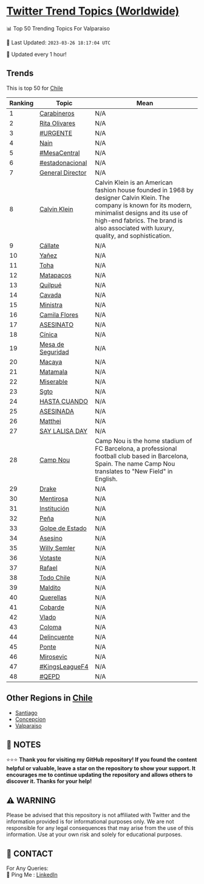 [Twitter Trend Topics (Worldwide)](https://github.com/ErcinDedeoglu/Twitter-Trend-Topics)
==========


📊 Top 50 Trending Topics For Valparaiso

📆 Last Updated: `2023-03-26 18:17:04 UTC`

🔧 Updated every 1 hour!


## Trends

This is top 50 for [Chile](</Chile>)

| Ranking | Topic | Mean |
| ------- | ------------ | ------------ |
| 1 | [Carabineros](http://twitter.com/search?q=Carabineros) | N/A |
| 2 | [Rita Olivares](http://twitter.com/search?q=Rita+Olivares) | N/A |
| 3 | [#URGENTE](http://twitter.com/search?q=%23URGENTE) | N/A |
| 4 | [Nain](http://twitter.com/search?q=Nain) | N/A |
| 5 | [#MesaCentral](http://twitter.com/search?q=%23MesaCentral) | N/A |
| 6 | [#estadonacional](http://twitter.com/search?q=%23estadonacional) | N/A |
| 7 | [General Director](http://twitter.com/search?q=General+Director) | N/A |
| 8 | [Calvin Klein](http://twitter.com/search?q=Calvin+Klein) | Calvin Klein is an American fashion house founded in 1968 by designer Calvin Klein. The company is known for its modern, minimalist designs and its use of high-end fabrics. The brand is also associated with luxury, quality, and sophistication. |
| 9 | [Cállate](http://twitter.com/search?q=C%c3%a1llate) | N/A |
| 10 | [Yañez](http://twitter.com/search?q=Ya%c3%b1ez) | N/A |
| 11 | [Toha](http://twitter.com/search?q=Toha) | N/A |
| 12 | [Matapacos](http://twitter.com/search?q=Matapacos) | N/A |
| 13 | [Quilpué](http://twitter.com/search?q=Quilpu%c3%a9) | N/A |
| 14 | [Cavada](http://twitter.com/search?q=Cavada) | N/A |
| 15 | [Ministra](http://twitter.com/search?q=Ministra) | N/A |
| 16 | [Camila Flores](http://twitter.com/search?q=Camila+Flores) | N/A |
| 17 | [ASESINATO](http://twitter.com/search?q=ASESINATO) | N/A |
| 18 | [Cínica](http://twitter.com/search?q=C%c3%adnica) | N/A |
| 19 | [Mesa de Seguridad](http://twitter.com/search?q=Mesa+de+Seguridad) | N/A |
| 20 | [Macaya](http://twitter.com/search?q=Macaya) | N/A |
| 21 | [Matamala](http://twitter.com/search?q=Matamala) | N/A |
| 22 | [Miserable](http://twitter.com/search?q=Miserable) | N/A |
| 23 | [Sgto](http://twitter.com/search?q=Sgto) | N/A |
| 24 | [HASTA CUANDO](http://twitter.com/search?q=HASTA+CUANDO) | N/A |
| 25 | [ASESINADA](http://twitter.com/search?q=ASESINADA) | N/A |
| 26 | [Matthei](http://twitter.com/search?q=Matthei) | N/A |
| 27 | [SAY LALISA DAY](http://twitter.com/search?q=SAY+LALISA+DAY) | N/A |
| 28 | [Camp Nou](http://twitter.com/search?q=Camp+Nou) | Camp Nou is the home stadium of FC Barcelona, a professional football club based in Barcelona, Spain. The name Camp Nou translates to "New Field" in English. |
| 29 | [Drake](http://twitter.com/search?q=Drake) | N/A |
| 30 | [Mentirosa](http://twitter.com/search?q=Mentirosa) | N/A |
| 31 | [Institución](http://twitter.com/search?q=Instituci%c3%b3n) | N/A |
| 32 | [Peña](http://twitter.com/search?q=Pe%c3%b1a) | N/A |
| 33 | [Golpe de Estado](http://twitter.com/search?q=Golpe+de+Estado) | N/A |
| 34 | [Asesino](http://twitter.com/search?q=Asesino) | N/A |
| 35 | [Willy Semler](http://twitter.com/search?q=Willy+Semler) | N/A |
| 36 | [Votaste](http://twitter.com/search?q=Votaste) | N/A |
| 37 | [Rafael](http://twitter.com/search?q=Rafael) | N/A |
| 38 | [Todo Chile](http://twitter.com/search?q=Todo+Chile) | N/A |
| 39 | [Maldito](http://twitter.com/search?q=Maldito) | N/A |
| 40 | [Querellas](http://twitter.com/search?q=Querellas) | N/A |
| 41 | [Cobarde](http://twitter.com/search?q=Cobarde) | N/A |
| 42 | [Vlado](http://twitter.com/search?q=Vlado) | N/A |
| 43 | [Coloma](http://twitter.com/search?q=Coloma) | N/A |
| 44 | [Delincuente](http://twitter.com/search?q=Delincuente) | N/A |
| 45 | [Ponte](http://twitter.com/search?q=Ponte) | N/A |
| 46 | [Mirosevic](http://twitter.com/search?q=Mirosevic) | N/A |
| 47 | [#KingsLeagueF4](http://twitter.com/search?q=%23KingsLeagueF4) | N/A |
| 48 | [#QEPD](http://twitter.com/search?q=%23QEPD) | N/A |



## Other Regions in [Chile](</Chile>)

* [Santiago](</Chile/Santiago.md>)
* [Concepcion](</Chile/Concepcion.md>)
* [Valparaiso](</Chile/Valparaiso.md>)



## 📝 NOTES

⭐⭐⭐ **Thank you for visiting my GitHub repository! If you found the content helpful or valuable, leave a star on the repository to show your support. It encourages me to continue updating the repository and allows others to discover it. Thanks for your help!**


## ⚠️ WARNING

Please be advised that this repository is not affiliated with Twitter and the information provided is for informational purposes only. We are not responsible for any legal consequences that may arise from the use of this information. Use at your own risk and solely for educational purposes.


## 📨 CONTACT

 For Any Queries:  
            🏓 Ping Me : [LinkedIn](https://www.linkedin.com/in/ercindedeoglu/)
